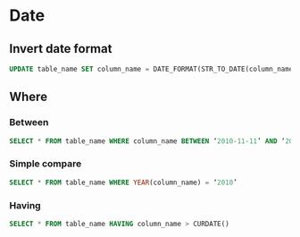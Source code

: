 # Date

## Invert date format

```sql
UPDATE table_name SET column_name = DATE_FORMAT(STR_TO_DATE(column_name, '%d/%m/%Y'), '%Y-%m-%d');
```

## Where

### Between

```sql
SELECT * FROM table_name WHERE column_name BETWEEN ‘2010-11-11’ AND ‘2010-11-30’
```

### Simple compare

```sql
SELECT * FROM table_name WHERE YEAR(column_name) = ‘2010’
```

### Having

```sql
SELECT * FROM table_name HAVING column_name > CURDATE()
```
